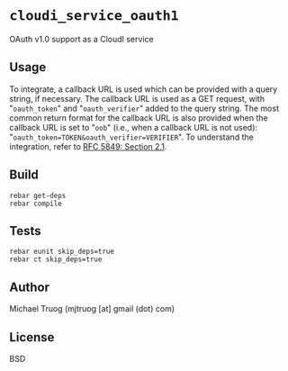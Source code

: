 `cloudi_service_oauth1`
=======================

OAuth v1.0 support as a CloudI service

Usage
-----

To integrate, a callback URL is used which can be provided with a
query string, if necessary.  The callback URL is used as a GET request, with
"`oauth_token`" and "`oauth_verifier`" added to the query string.  The most
common return format for the callback URL is also provided when the
callback URL is set to "`oob`" (i.e., when a callback URL is not used):
"`oauth_token=TOKEN&oauth_verifier=VERIFIER`".  To understand the integration,
refer to
[RFC 5849: Section 2.1](http://tools.ietf.org/html/rfc5849#section-2.1).

Build
-----

    rebar get-deps
    rebar compile

Tests
-----

    rebar eunit skip_deps=true
    rebar ct skip_deps=true

Author
------

Michael Truog (mjtruog [at] gmail (dot) com)

License
-------

BSD
